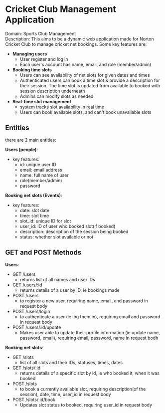 # Cricket Club Management Application
Domain: Sports Club Management  
Description:
This aims to be a dynamic web application made for Norton Cricket Club to manage cricket net bookings. Some key features are:
- **Managing users**
  - User register and log in
  - Each user's account has name, email, and role (member/admin)
- **Booking time slots**
  - Users can see availability of net slots for given dates and times
  - Authenticated users can book a time slot & provide a description for their session. The time slot is updated from available to booked with session description underneath
  - Admins can modify slots as needed
- **Real-time slot management**
  - system tracks slot availability in real time
  - Users can book available slots, and can't book unavailable slots

## Entities
there are 2 main entities:

**Users (people)**:
  - key features:
    - id: unique user ID
    - email: email address
    - name: full name of user
    - role(member/admin)
    - password
    

**Booking net slots (Events)**:
  - key features:
    - date: slot date
    - time: slot time
    - slot_id: unique ID for slot
    - user_id: ID of user who booked slot(if booked)
    - description: description of the session being booked
    - status: whether slot available or not
   
## GET and POST Methods
**Users**:
- GET /users
  - returns list of all names and user IDs
- GET /users/:id
  - returns details of a user by ID, ie bookings made
- POST /users
  - to register a new user, requiring name, email, and password in request body
- POST /users/login
  - to authenticate a user (ie log them in), requiring email and password in request body
- POST /users/:id/update
  - Makes user able to update their profile information (ie update name, password, email), requiring email, password, name in request bodh

**Booking net slots**:
- GET /slots
  - list of all slots and their IDs, statuses, times, dates
- GET /slots/:id
  - returns details of a specific slot by id, ie who booked it, when it was booked
- POST /slots
  - to book a currently available slot, requiring description(of the session), date, time, user_id in request body
- POST /slots/:id/book
  - Updates slot status to booked, requiring user_id in request body


  
  

